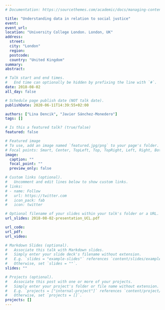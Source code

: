 ```yaml
---
# Documentation: https://sourcethemes.com/academic/docs/managing-content/

title: "Understanding data in relation to social justice"
event: 
event_url:
location: "University College London. London, UK"
address:
  street:
  city: "London"
  region:
  postcode:
  country: "United Kingdom"
summary:
abstract:

# Talk start and end times.
#   End time can optionally be hidden by prefixing the line with `#`.
date: 2018-08-02
all_day: false

# Schedule page publish date (NOT talk date).
publishDate: 2020-06-11T14:39:55+02:00

authors: ["Lina Dencik", "Javier Sánchez-Monedero"]
tags: []

# Is this a featured talk? (true/false)
featured: false

# Featured image
# To use, add an image named `featured.jpg/png` to your page's folder. 
# Focal points: Smart, Center, TopLeft, Top, TopRight, Left, Right, BottomLeft, Bottom, BottomRight.
image:
  caption: ""
  focal_point: ""
  preview_only: false

# Custom links (optional).
#   Uncomment and edit lines below to show custom links.
# links:
# - name: Follow
#   url: https://twitter.com
#   icon_pack: fab
#   icon: twitter

# Optional filename of your slides within your talk's folder or a URL.
url_slides: 2018-08-02-presentation_UCL.pdf

url_code:
url_pdf:
url_video:

# Markdown Slides (optional).
#   Associate this talk with Markdown slides.
#   Simply enter your slide deck's filename without extension.
#   E.g. `slides = "example-slides"` references `content/slides/example-slides.md`.
#   Otherwise, set `slides = ""`.
slides: ""

# Projects (optional).
#   Associate this post with one or more of your projects.
#   Simply enter your project's folder or file name without extension.
#   E.g. `projects = ["internal-project"]` references `content/project/deep-learning/index.md`.
#   Otherwise, set `projects = []`.
projects: []
---
```

